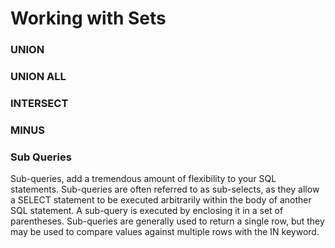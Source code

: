 # Working with Sets

### UNION

### UNION ALL

### INTERSECT

### MINUS

### Sub Queries

Sub-queries, add a tremendous amount of flexibility to your SQL statements. Sub-queries are often referred to as sub-selects, as they allow a SELECT statement to be executed arbitrarily within the body of another SQL statement. A sub-query is executed by enclosing it in a set of parentheses. Sub-queries are generally used to return a single row, but they may be used to compare values against multiple rows with the IN keyword.
